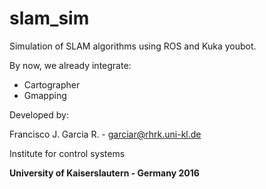 # slam_sim

Simulation of SLAM algorithms using ROS and Kuka youbot.

By now, we already integrate:

* Cartographer
* Gmapping


Developed by:

Francisco J. Garcia R. - garciar@rhrk.uni-kl.de

Institute for control systems

**University of Kaiserslautern - Germany 2016**

